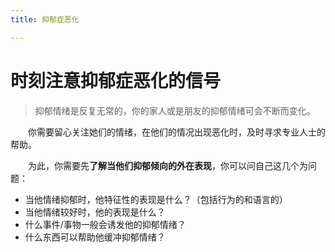 ```yaml
---
title: 抑郁症恶化

---
```

# 时刻注意抑郁症恶化的信号
>抑郁情绪是反复无常的，你的家人或是朋友的抑郁情绪可会不断而变化。

&ensp;&ensp;&ensp;&ensp;你需要留心关注她们的情绪，在他们的情况出现恶化时，及时寻求专业人士的帮助。

&ensp;&ensp;&ensp;&ensp;为此，你需要先**了解当他们抑郁倾向的外在表现**，你可以问自己这几个为问题： 
- 当他情绪抑郁时，他特征性的表现是什么？（包括行为的和语言的）
- 当他情绪较好时，他的表现是什么？
- 什么事件/事物一般会诱发他的抑郁情绪？
-  什么东西可以帮助他缓冲抑郁情绪？
